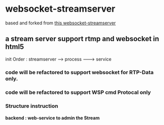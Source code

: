 # websocket-streamserver

based and forked from [this websocket-streamserver](https://github.com/widefire/websocket-streamserver)

## a stream server support rtmp and websocket in html5

init Order : streamserver  --> process  ---> service

### code will be refactored to support websocket for RTP-Data only.

### code will be refactored to support WSP cmd Protocal only 

### Structure instruction

#### backend : web-service to admin the Stream


